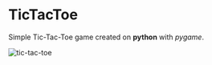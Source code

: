 # TicTacToe
Simple Tic-Tac-Toe game created on **python** with *pygame*.

![tic-tac-toe](https://user-images.githubusercontent.com/92672138/173385007-0fa53f5e-d167-4632-a710-205c2afb4da9.JPG)
